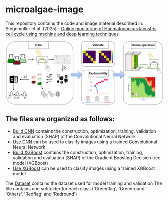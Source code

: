 # microalgae-image

This repository contains the code and image material described in: Stegemüller et al. (2025) -  [Online monitoring of Haematococcus lacustris cell cycle using machine and deep learning techniques](https://doi.org/10.1016/j.biortech.2024.131976)

![Graphical abstract](https://github.com/stegemlar/microalgae-image/blob/main/Graphical%20abstract-Version%202%20-%20separated.jpg)

## The files are organized as follows: 

* [Build CNN](https://github.com/stegemlar/microalgae-image/blob/main/Build%20CNN.ipynb) contains the construction, optimization, training, validation and evaluation (SHAP) of the Convolutional Neural Network 
* [Use CNN](https://github.com/stegemlar/microalgae-image/blob/main/Use%20CNN.ipynb) can be used to clasiify images using a trained Convolutional Neural Network
* [Build XGBoost](https://github.com/stegemlar/microalgae-image/blob/main/Build%20XGBoost.ipynb) contains the construction, optimization, training, validation and evaluation (SHAP) of the Gradient Boosting Decision tree model (XGBoost)
* [Use XGBoost](https://github.com/stegemlar/microalgae-image/blob/main/Use%20XGBoost.ipynb) can be used to clasiify images using a trained XGBoost model

The [Dataset](https://github.com/stegemlar/microalgae-image/blob/main/Sorted%20Dataset%20Haematococcus%20cell%20cycle.zip) contains the dataset used for model training and validation 
  The file contains one subfolder for each class ('Greenflag', 'Greenround', 'Others', 'Redflag' and 'Redround')
